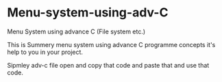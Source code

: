 # Menu-system-using-adv-C
Menu System using advance C (File system etc.)

This is Summery menu system using advance C programme concepts it's help to you in your project.

Sipmley adv-c file open and copy that code and paste that and use that code.
